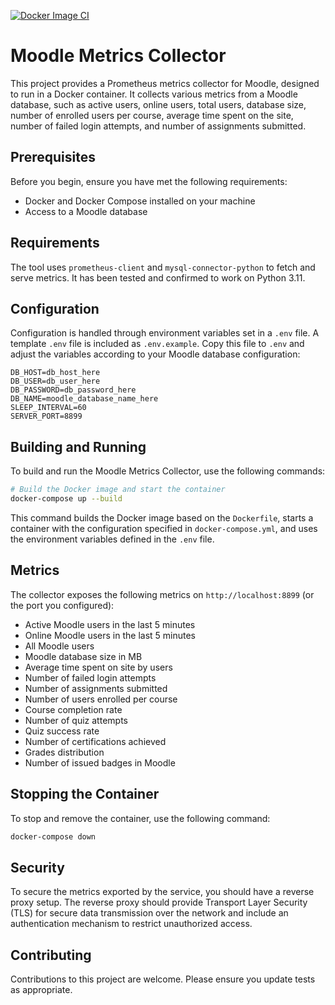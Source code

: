 [![Docker Image CI](https://github.com/atcomputing/moodledb-exporter/actions/workflows/docker-image.yml/badge.svg?branch=main)](https://github.com/atcomputing/moodledb-exporter/actions/workflows/docker-image.yml)

# Moodle Metrics Collector

This project provides a Prometheus metrics collector for Moodle, designed to run in a Docker container. It collects various metrics from a Moodle database, such as active users, online users, total users, database size, number of enrolled users per course, average time spent on the site, number of failed login attempts, and number of assignments submitted.

## Prerequisites

Before you begin, ensure you have met the following requirements:
- Docker and Docker Compose installed on your machine
- Access to a Moodle database

## Requirements

The tool uses `prometheus-client` and `mysql-connector-python` to fetch and serve metrics. It has been tested and confirmed to work on Python 3.11.

## Configuration

Configuration is handled through environment variables set in a `.env` file. A template `.env` file is included as `.env.example`. Copy this file to `.env` and adjust the variables according to your Moodle database configuration:

```
DB_HOST=db_host_here
DB_USER=db_user_here
DB_PASSWORD=db_password_here
DB_NAME=moodle_database_name_here
SLEEP_INTERVAL=60
SERVER_PORT=8899
```

## Building and Running

To build and run the Moodle Metrics Collector, use the following commands:

```sh
# Build the Docker image and start the container
docker-compose up --build
```

This command builds the Docker image based on the `Dockerfile`, starts a container with the configuration specified in `docker-compose.yml`, and uses the environment variables defined in the `.env` file.

## Metrics

The collector exposes the following metrics on `http://localhost:8899` (or the port you configured):

- Active Moodle users in the last 5 minutes
- Online Moodle users in the last 5 minutes
- All Moodle users
- Moodle database size in MB
- Average time spent on site by users
- Number of failed login attempts
- Number of assignments submitted
- Number of users enrolled per course
- Course completion rate
- Number of quiz attempts
- Quiz success rate
- Number of certifications achieved
- Grades distribution
- Number of issued badges in Moodle

## Stopping the Container

To stop and remove the container, use the following command:

```sh
docker-compose down
```

## Security

To secure the metrics exported by the service, you should have a reverse proxy setup. The reverse proxy should provide Transport Layer Security (TLS) for secure data transmission over the network and include an authentication mechanism to restrict unauthorized access.

## Contributing

Contributions to this project are welcome. Please ensure you update tests as appropriate.
